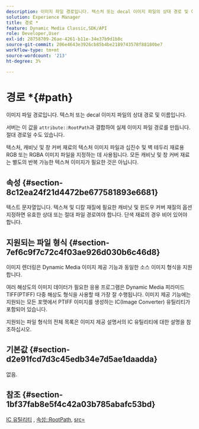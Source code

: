 ```yaml
---
description: 이미지 파일 경로입니다. 텍스처 또는 decal 이미지 파일의 상대 경로 및 이름입니다.
solution: Experience Manager
title: 경로 *
feature: Dynamic Media Classic,SDK/API
role: Developer,User
exl-id: 28758709-26ae-4261-b11e-34e37b9d1b8c
source-git-commit: 206e4643e3926cb85b4be2189743578f88180be7
workflow-type: tm+mt
source-wordcount: '213'
ht-degree: 3%

---
```


# 경로 *{#path}

이미지 파일 경로입니다. 텍스처 또는 decal 이미지 파일의 상대 경로 및 이름입니다.

서버는 이 값을 `attribute::RootPath`과 결합하여 실제 이미지 파일 경로를 만듭니다. 절대 경로일 수도 있습니다.

텍스처, 캐비닛 및 창 커버 재료의 텍스처 이미지 파일과 십진수 및 벽 테두리 재료용 RGB 또는 RGBA 이미지 파일을 지정하는 데 사용됩니다. 모든 캐비닛 및 창 커버 재료는 별도의 반복 가능한 텍스쳐 이미지가 필요한 것은 아닙니다.

## 속성 {#section-8c12ea24f21d4472be677581893e6681}

텍스트 문자열입니다. 텍스쳐 및 디칼 재질에 필요한 캐비닛 및 윈도우 커버 재질의 옵션 지정하면 유효한 상대 또는 절대 파일 경로여야 합니다. 단색 재료의 경우 비어 있어야 합니다.

## 지원되는 파일 형식 {#section-7ef6c9f7c72c4f03ae926d030b6c46d8}

이미지 렌더링은 Dynamic Media 이미지 제공 기능과 동일한 소스 이미지 형식을 지원합니다.

여러 해상도의 이미지 데이터가 필요한 응용 프로그램은 Dynamic Media 피라미드 TIFF(PTIFF) 다중 해상도 형식을 사용할 때 가장 잘 수행됩니다. 이미지 제공 기능에는 지원되는 모든 포맷에서 PTIFF 이미지를 생성하는 IC(Image Converter) 유틸리티가 포함되어 있습니다.

지원되는 파일 형식의 전체 목록은 이미지 제공 설명서의 IC 유틸리티에 대한 설명을 참조하십시오.

## 기본값 {#section-d2e91fcd7d3c45edb34e7d5ae1daadda}

없음.

## 참조 {#section-1bf37fab8e5f4c42a03b785abafc53bd}

[IC 유틸리티](/help/aem-is-ir-api/is-api/is-utils/utilities/r-ic.md) ,  [속성::RootPath](/help/aem-is-ir-api/ir-api/material-cat/image-rendering-api-ref/c-ir-material-catalog/c-ir-attributes-reference/r-ir-rootpath.md),  [src=](/help/aem-is-ir-api/ir-api/http-protocol/image-rendering-api-ref/c-ir-http-protocol-ref/c-ir-http-protocol-command-reference/r-ir-src.md)
